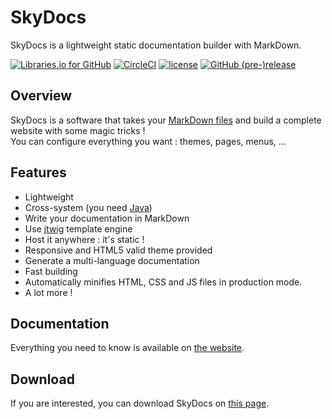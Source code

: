 # SkyDocs

SkyDocs is a lightweight static documentation builder with MarkDown.

[![Libraries.io for GitHub](https://img.shields.io/librariesio/github/Skyost/SkyDocs.svg?style=flat-square)](https://github.com/Skyost/SkyDocs/blob/master/pom.xml)
[![CircleCI](https://img.shields.io/circleci/project/github/Skyost/SkyDocs.svg?style=flat-square)](https://circleci.com/gh/Skyost/SkyDocs)
[![license](https://img.shields.io/github/license/Skyost/SkyDocs.svg?style=flat-square)](https://choosealicense.com/licenses/gpl-3.0/)
[![GitHub (pre-)release](https://img.shields.io/github/release/Skyost/SkyDocs/all.svg?style=flat-square)](https://github.com/Skyost/SkyDocs/releases)

## Overview

SkyDocs is a software that takes your [MarkDown files](https://blog.ghost.org/markdown/) and build a complete website with some magic tricks !    
You can configure everything you want : themes, pages, menus, ...

## Features

* Lightweight
* Cross-system (you need [Java](https://java.com/download))
* Write your documentation in MarkDown
* Use [jtwig](http://jtwig.org/documentation/reference/functions) template engine
* Host it anywhere : it's static !
* Responsive and HTML5 valid theme provided
* Generate a multi-language documentation
* Fast building
* Automatically minifies HTML, CSS and JS files in production mode.
* A lot more !

## Documentation

Everything you need to know is available on [the website](https://skyost.github.io/SkyDocs/).

## Download

If you are interested, you can download SkyDocs on [this page](https://skyost.github.io/SkyDocs/en/documentation.html#downloading-installing).